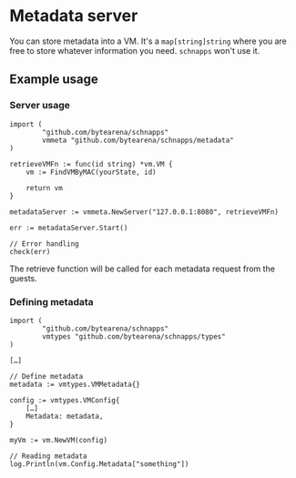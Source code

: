 # Metadata server

You can store metadata into a VM. It's a `map[string]string` where you are free to store whatever information you need. `schnapps` won't use it.

## Example usage

### Server usage

```golang
import (
        "github.com/bytearena/schnapps"
        vmmeta "github.com/bytearena/schnapps/metadata"
)

retrieveVMFn := func(id string) *vm.VM {
	vm := FindVMByMAC(yourState, id)

	return vm
}

metadataServer := vmmeta.NewServer("127.0.0.1:8080", retrieveVMFn)

err := metadataServer.Start()

// Error handling
check(err)
```

The retrieve function will be called for each metadata request from the guests.

### Defining metadata

```golang
import (
        "github.com/bytearena/schnapps"
        vmtypes "github.com/bytearena/schnapps/types"
)

[…]

// Define metadata
metadata := vmtypes.VMMetadata{}

config := vmtypes.VMConfig{
    […]
    Metadata: metadata,
}

myVm := vm.NewVM(config)

// Reading metadata
log.Println(vm.Config.Metadata["something"])
```
